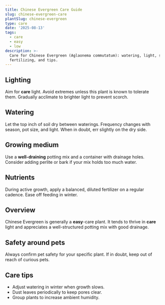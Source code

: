 ```yaml
---
title: Chinese Evergreen Care Guide
slug: chinese-evergreen-care
plantSlug: chinese-evergreen
type: care
date: '2025-08-13'
tags:
  - care
  - easy
  - low
description: >-
  Care for Chinese Evergreen (Aglaonema commutatum): watering, light, soil,
  fertilizing, and tips.
---
```

## Lighting
Aim for **care** light. Avoid extremes unless this plant is known to tolerate them. Gradually acclimate to brighter light to prevent scorch.

## Watering
Let the top inch of soil dry between waterings. Frequency changes with season, pot size, and light. When in doubt, err slightly on the dry side.

## Growing medium
Use a **well-draining** potting mix and a container with drainage holes. Consider adding perlite or bark if your mix holds too much water.

## Nutrients
During active growth, apply a balanced, diluted fertilizer on a regular cadence. Ease off feeding in winter.

## Overview
Chinese Evergreen is generally a **easy**-care plant. It tends to thrive in **care** light and appreciates a well-structured potting mix with good drainage.

## Safety around pets
Always confirm pet safety for your specific plant. If in doubt, keep out of reach of curious pets.

## Care tips
- Adjust watering in winter when growth slows.
- Dust leaves periodically to keep pores clear.
- Group plants to increase ambient humidity.
